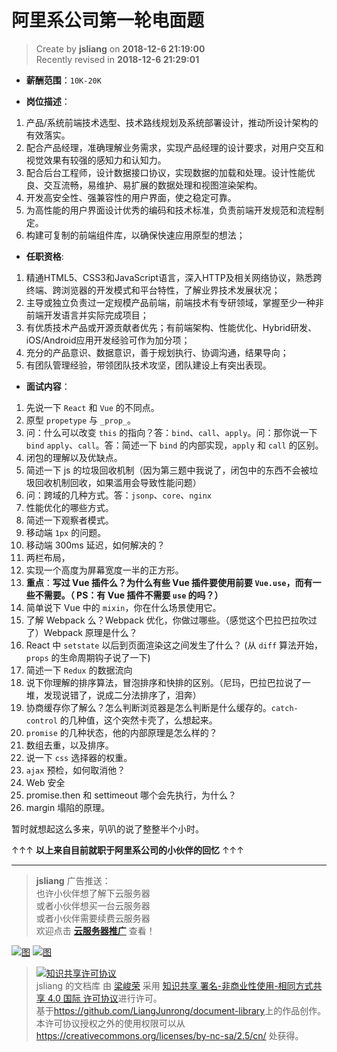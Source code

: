 阿里系公司第一轮电面题
===

> Create by **jsliang** on **2018-12-6 21:19:00**  
> Recently revised in **2018-12-6 21:29:01**

* **薪酬范围**：`10K-20K`

* **岗位描述**：
1. 产品/系统前端技术选型、技术路线规划及系统部署设计，推动所设计架构的有效落实。
2. 配合产品经理，准确理解业务需求，实现产品经理的设计要求，对用户交互和视觉效果有较强的感知力和认知力。
3. 配合后台工程师，设计数据接口协议，实现数据的加载和处理。设计性能优良、交互流畅，易维护、易扩展的数据处理和视图渲染架构。
4. 开发高安全性、强兼容性的用户界面，使之稳定可靠。
5. 为高性能的用户界面设计优秀的编码和技术标准，负责前端开发规范和流程制定。
6. 构建可复制的前端组件库，以确保快速应用原型的想法；

* **任职资格**:
1. 精通HTML5、CSS3和JavaScript语言，深入HTTP及相关网络协议，熟悉跨终端、跨浏览器的开发模式和平台特性，了解业界技术发展状况；
2. 主导或独立负责过一定规模产品前端，前端技术有专研领域，掌握至少一种非前端开发语言并实际完成项目；
3. 有优质技术产品或开源贡献者优先；有前端架构、性能优化、Hybrid研发、iOS/Android应用开发经验可作为加分项；
4. 充分的产品意识、数据意识，善于规划执行、协调沟通，结果导向；
5. 有团队管理经验，带领团队技术攻坚，团队建设上有突出表现。

* **面试内容**：

1. 先说一下 `React` 和 `Vue` 的不同点。
2. 原型 `propetype` 与 `_prop_`。
3. 问：什么可以改变 `this` 的指向？答：`bind`、`call`、`apply`。问：那你说一下 `bind` `apply`、`call`。答：简述一下 `bind` 的内部实现，`apply` 和 `call` 的区别。
4. 闭包的理解以及优缺点。
5. 简述一下 js 的垃圾回收机制（因为第三题中我说了，闭包中的东西不会被垃圾回收机制回收，如果滥用会导致性能问题）
6. 问：跨域的几种方式。答：`jsonp`、`core`、`nginx`
7. 性能优化的哪些方式。
8. 简述一下观察者模式。
9. 移动端 `1px` 的问题。
10. 移动端 300ms 延迟，如何解决的？
11. 两栏布局，
12. 实现一个高度为屏幕宽度一半的正方形。
13. **重点**：**写过 Vue 插件么？为什么有些 Vue 插件要使用前要 `Vue.use`，而有一些不需要。（ PS：有 Vue 插件不需要 `use` 的吗？）**
14. 简单说下 Vue 中的 `mixin`，你在什么场景使用它。
15. 了解 Webpack 么？Webpack 优化，你做过哪些。（感觉这个巴拉巴拉吹过了）Webpack 原理是什么？
16. React 中 `setstate` 以后到页面渲染这之间发生了什么？ (从 `diff` 算法开始，`props` 的生命周期钩子说了一下)
17. 简述一下 `Redux` 的数据流向
18. 说下你理解的排序算法，冒泡排序和快排的区别。（尼玛，巴拉巴拉说了一堆，发现说错了，说成二分法排序了，泪奔）
19. 协商缓存你了解么？怎么判断浏览器是怎么判断是什么缓存的。`catch-control` 的几种值，这个突然卡壳了，么想起来。
20. `promise` 的几种状态，他的内部原理是怎么样的？
21. 数组去重，以及排序。
22. 说一下 `css` 选择器的权重。
23. `ajax` 预检，如何取消他？
24. Web 安全
25. promise.then 和 settimeout 哪个会先执行，为什么？
26. margin 塌陷的原理。

暂时就想起这么多来，叭叭的说了整整半个小时。

↑↑↑ **以上来自目前就职于阿里系公司的小伙伴的回忆** ↑↑↑

---

> **jsliang** 广告推送：  
> 也许小伙伴想了解下云服务器  
> 或者小伙伴想买一台云服务器  
> 或者小伙伴需要续费云服务器  
> 欢迎点击 **[云服务器推广](https://github.com/LiangJunrong/document-library/blob/master/other-library/Monologue/%E7%A8%B3%E9%A3%9F%E8%89%B0%E9%9A%BE.md)** 查看！

[![图](../../public-repertory/img/z-small-seek-ali-3.jpg)](https://promotion.aliyun.com/ntms/act/qwbk.html?userCode=w7hismrh)
[![图](../../public-repertory/img/z-small-seek-tencent-2.jpg)](https://cloud.tencent.com/redirect.php?redirect=1014&cps_key=49f647c99fce1a9f0b4e1eeb1be484c9&from=console)

> <a rel="license" href="http://creativecommons.org/licenses/by-nc-sa/4.0/"><img alt="知识共享许可协议" style="border-width:0" src="https://i.creativecommons.org/l/by-nc-sa/4.0/88x31.png" /></a><br /><span xmlns:dct="http://purl.org/dc/terms/" property="dct:title">jsliang 的文档库</span> 由 <a xmlns:cc="http://creativecommons.org/ns#" href="https://github.com/LiangJunrong/document-library" property="cc:attributionName" rel="cc:attributionURL">梁峻荣</a> 采用 <a rel="license" href="http://creativecommons.org/licenses/by-nc-sa/4.0/">知识共享 署名-非商业性使用-相同方式共享 4.0 国际 许可协议</a>进行许可。<br />基于<a xmlns:dct="http://purl.org/dc/terms/" href="https://github.com/LiangJunrong/document-library" rel="dct:source">https://github.com/LiangJunrong/document-library</a>上的作品创作。<br />本许可协议授权之外的使用权限可以从 <a xmlns:cc="http://creativecommons.org/ns#" href="https://creativecommons.org/licenses/by-nc-sa/2.5/cn/" rel="cc:morePermissions">https://creativecommons.org/licenses/by-nc-sa/2.5/cn/</a> 处获得。